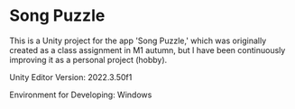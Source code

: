 # Song Puzzle

This is a Unity project for the app 'Song Puzzle,' which was originally created as a class assignment in M1 autumn, but I have been continuously improving it as a personal project (hobby).

Unity Editor Version: 2022.3.50f1

Environment for Developing: Windows
